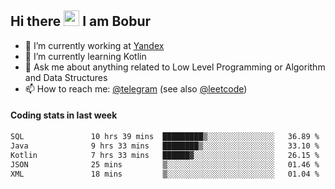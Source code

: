 ## Hi there <img src="https://media.giphy.com/media/hvRJCLFzcasrR4ia7z/giphy.gif" width="25px" height="25px"> I am Bobur

- 💼 I’m currently working at [Yandex](https://yandex.ru/)
- 🌱 I’m currently learning Kotlin
- 💬 Ask me about anything related to Low Level Programming or Algorithm and Data Structures
- 📫 How to reach me: [@telegram](https://t.me/octoant) (see also [@leetcode](https://leetcode.com/octoant/))    

#### Coding stats in last week

<!--START_SECTION:waka-->

```txt
SQL               10 hrs 39 mins  █████████▒░░░░░░░░░░░░░░░   36.89 %
Java              9 hrs 33 mins   ████████▒░░░░░░░░░░░░░░░░   33.10 %
Kotlin            7 hrs 33 mins   ██████▓░░░░░░░░░░░░░░░░░░   26.15 %
JSON              25 mins         ▒░░░░░░░░░░░░░░░░░░░░░░░░   01.46 %
XML               18 mins         ▒░░░░░░░░░░░░░░░░░░░░░░░░   01.04 %
```

<!--END_SECTION:waka-->
